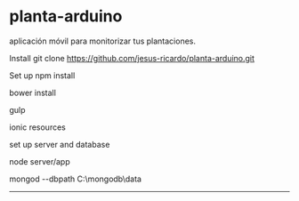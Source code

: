 # planta-arduino
aplicación móvil para monitorizar tus plantaciones.

Install
git clone https://github.com/jesus-ricardo/planta-arduino.git

Set up
npm install

bower install

gulp

ionic resources

set up server and database

node server/app

mongod --dbpath C:\mongodb\data

--------------------------------

